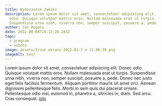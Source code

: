 ```yaml
---
title: Wydarzenie Jakies
description: Lorem ipsum dolor sit amet, consectetuer adipiscing elit. Donec
  odio. Quisque volutpat mattis eros. Nullam malesuada erat ut turpis.
  Suspendisse urna nibh, viverra non, semper suscipit, posuere a, pede.
author: Jan Rogalo
date: 2022-08-04T14:11:28.243Z
tags:
  - program
  - sobota
image: assets/Zrzut ekranu 2022-01-7 o 11.00.39.png
imageAlt: test
---
```


Lorem ipsum dolor sit amet, consectetuer adipiscing elit. Donec odio. Quisque volutpat mattis eros. Nullam malesuada erat ut turpis. Suspendisse urna nibh, viverra non, semper suscipit, posuere a, pede.
Donec nec justo eget felis facilisis fermentum. Aliquam porttitor mauris sit amet orci. Aenean dignissim pellentesque felis.
Morbi in sem quis dui placerat ornare. Pellentesque odio nisi, euismod in, pharetra a, ultricies in, diam. Sed arcu. Cras consequat.
<a href="/"> jolo </a>
